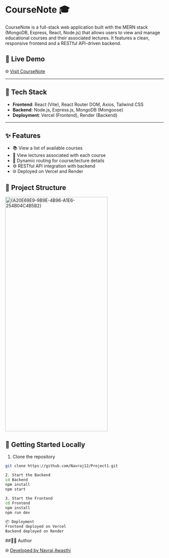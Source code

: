 # CourseNote 🎓

CourseNote is a full-stack web application built with the MERN stack (MongoDB, Express, React, Node.js) that allows users to view and manage educational courses and their associated lectures. It features a clean, responsive frontend and a RESTful API-driven backend.

## 🔗 Live Demo

🌐 [Visit CourseNote](https://project1-roan-pi.vercel.app)

---

## 🧰 Tech Stack

- **Frontend**: React (Vite), React Router DOM, Axios, Tailwind CSS
- **Backend**: Node.js, Express.js, MongoDB (Mongoose)
- **Deployment**: Vercel (Frontend), Render (Backend)

---

## ✨ Features

- 📚 View a list of available courses
- 📖 View lectures associated with each course
- 🔀 Dynamic routing for course/lecture details
- ⚙️ RESTful API integration with backend
- 🌐 Deployed on Vercel and Render

  
## 📁 Project Structure
<img width="325" height="743" alt="{A20E69E9-9B9E-4B96-A1E6-254B04C4B5B2}" src="https://github.com/user-attachments/assets/dd67fbc8-be78-4888-8508-a5e99b8d17c8" />

## 🚀 Getting Started Locally

1. Clone the repository
```bash
git clone https://github.com/Navraj12/Project1.git

2. Start the Backend
cd Backend
npm install
npm start
 
3. Start the Frontend
cd Frontend
npm install
npm run dev

📦 Deployment
Frontend deployed on Vercel
Backend deployed on Render

```

##🙋‍♂️ Author

🌐 [Developed by Navraj Awasthi](https://github.com/Navraj12)


